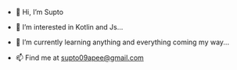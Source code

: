 - 👋 Hi, I’m Supto
- 👀 I’m interested in Kotlin and Js...
- 🌱 I’m currently learning anything and everything coming my way...

- 📫 Find me at supto09apee@gmail.com
<!---
supto09/supto09 is a ✨ special ✨ repository because its `README.md` (this file) appears on your GitHub profile.
You can click the Preview link to take a look at your changes.
--->
